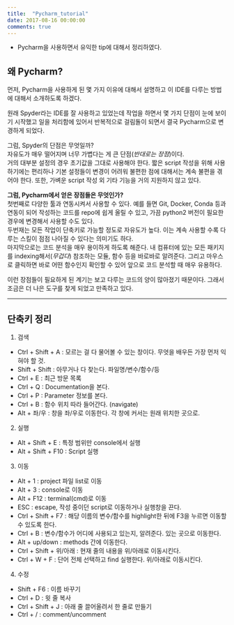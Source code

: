 ```yaml
---
title:  "Pycharm_tutorial"
date: 2017-08-16 00:00:00
comments: true
---
```


- Pycharm을 사용하면서 유익한 tip에 대해서 정리하였다.

## 왜 Pycharm?

먼저, Pycharm을 사용하게 된 몇 가지 이유에 대해서 설명하고 이 IDE를 다루는 방법에 대해서 소개하도록 하겠다.

원래 Spyder라는 IDE를 잘 사용하고 있었는데 작업을 하면서 몇 가지 단점이 눈에 보이기 시작했고
일을 처리함에 있어서 반복적으로 걸림돌이 되면서 결국 Pycharm으로 변경하게 되었다.

그럼, Spyder의 단점은 무엇일까? <br>
자유도가 매우 떨어지며 너무 가볍다는 게 큰 단점(*반대로는 장점*)이다. <br>
거의 대부분 설정의 경우 초기값을 그대로 사용해야 한다. 짧은 script 작성을 위해 사용하기에는 편리하나
기본 설정들이 변경이 어려워 불편한 점에 대해서는 계속 불편을 겪어야 한다. 또한, 가벼운 script 작성 외
기타 기능을 거의 지원하지 않고 있다.

**그럼, Pycharm에서 얻은 장점들은 무엇인가?** <br>
첫번째로 다양한 툴과 연동시켜서 사용할 수 있다. 예를 들면 Git, Docker, Conda 등과 연동이 되어
작성하는 코드를 repo에 쉽게 올릴 수 있고, 가끔 python2 버전이 필요한 경우에 변경해서 사용할 수도 있다. <br>
두번재는 모든 작업이 단축키로 가능할 정도로 자유도가 높다. 이는 계속 사용할 수록 다루는 스킬이 점점 나아질 수 있다는
의미기도 하다. <br>
마지막으로는 코드 분석을 매우 용이하게 하도록 해준다. 내 컴퓨터에 있는 모든 패키지를 indexing해서(*무겁다*) 참조하는 모듈, 함수 등을
바로바로 알려준다. 그리고 마우스로 클릭하면 바로 어떤 함수인지 확인할 수 있어 앞으로 코드 분석할 때 매우 유용하다.

이런 장점들이 필요하게 된 계기는 보고 다루는 코드의 양이 많아졌기 때문이다. 그래서 조금은 더 나은 도구를 찾게 되었고
만족하고 있다.

***
## 단축키 정리

1. 검색
  - Ctrl + Shift + A : 모르는 걸 다 물어볼 수 있는 창이다. 무엇을 배우든 가장 먼저 익혀야 할 것.
  - Shift + Shift : 아무거나 다 찾는다. 파일명/변수/함수/등
  - Ctrl + E : 최근 방문 목록
  - Ctrl + Q : Documentation을 본다.
  - Ctrl + P : Parameter 정보를 본다.
  - Ctrl + B : 함수 위치 따라 들어간다. (navigate)
  - Alt + 좌/우 : 창을 좌/우로 이동한다. 각 창에 커서는 원래 위치한 곳으로. 

2. 실행
  - Alt + Shift + E : 특정 범위만 console에서 실행
  - Alt + Shift + F10 : Script 실행

3. 이동
  - Alt + 1 : project 파일 list로 이동
  - Alt + 3 : console로 이동
  - Alt + F12 : terminal(cmd)로 이동
  - ESC : escape, 작성 중이던 script로 이동하거나 실행창을 끈다.
  - Ctrl + Shift + F7 : 해당 이름의 변수/함수를 highlight한 뒤에 F3을 누르면 이동할 수 있도록 한다.
  - Ctrl + B : 변수/함수가 어디에 사용되고 있는지, 알려준다. 있는 곳으로 이동한다.
  - Alt + up/down : methods 간에 이동한다.
  - Ctrl + Shift + 위/아래 : 현재 줄의 내용을 위/아래로 이동시킨다.
  - Ctrl + W + F : 단어 전체 선택하고 find 실행한다. 위/아래로 이동시킨다.

4. 수정
  - Shift + F6 : 이름 바꾸기
  - Ctrl + D : 윗 줄 복사
  - Ctrl + Shift + J : 아래 줄 끌어올려서 한 줄로 만들기
  - Ctrl + / : comment/uncomment
